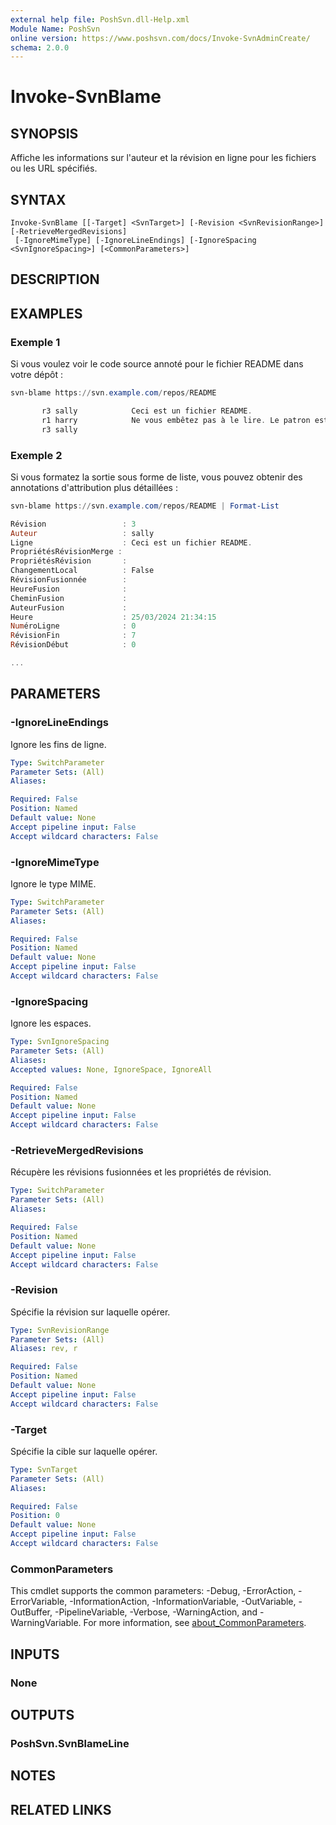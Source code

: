 ```yaml
---
external help file: PoshSvn.dll-Help.xml
Module Name: PoshSvn
online version: https://www.poshsvn.com/docs/Invoke-SvnAdminCreate/
schema: 2.0.0
---
```


# Invoke-SvnBlame

## SYNOPSIS

Affiche les informations sur l'auteur et la révision en ligne pour les fichiers ou les URL spécifiés.

## SYNTAX

```
Invoke-SvnBlame [[-Target] <SvnTarget>] [-Revision <SvnRevisionRange>] [-RetrieveMergedRevisions]
 [-IgnoreMimeType] [-IgnoreLineEndings] [-IgnoreSpacing <SvnIgnoreSpacing>] [<CommonParameters>]
```

## DESCRIPTION

## EXAMPLES

### Exemple 1

Si vous voulez voir le code source annoté pour le fichier README dans votre dépôt :

```powershell
svn-blame https://svn.example.com/repos/README

       r3 sally            Ceci est un fichier README.
       r1 harry            Ne vous embêtez pas à le lire. Le patron est un crétin.
       r3 sally
```

### Exemple 2

Si vous formatez la sortie sous forme de liste, vous pouvez obtenir des annotations d'attribution plus détaillées :

```powershell
svn-blame https://svn.example.com/repos/README | Format-List

Révision                 : 3
Auteur                   : sally
Ligne                    : Ceci est un fichier README.
PropriétésRévisionMerge : 
PropriétésRévision       : 
ChangementLocal          : False
RévisionFusionnée        : 
HeureFusion              : 
CheminFusion             : 
AuteurFusion             : 
Heure                    : 25/03/2024 21:34:15
NuméroLigne              : 0
RévisionFin              : 7
RévisionDébut            : 0

...
```

## PARAMETERS

### -IgnoreLineEndings
Ignore les fins de ligne.

```yaml
Type: SwitchParameter
Parameter Sets: (All)
Aliases:

Required: False
Position: Named
Default value: None
Accept pipeline input: False
Accept wildcard characters: False
```

### -IgnoreMimeType
Ignore le type MIME.

```yaml
Type: SwitchParameter
Parameter Sets: (All)
Aliases:

Required: False
Position: Named
Default value: None
Accept pipeline input: False
Accept wildcard characters: False
```

### -IgnoreSpacing
Ignore les espaces.

```yaml
Type: SvnIgnoreSpacing
Parameter Sets: (All)
Aliases:
Accepted values: None, IgnoreSpace, IgnoreAll

Required: False
Position: Named
Default value: None
Accept pipeline input: False
Accept wildcard characters: False
```

### -RetrieveMergedRevisions
Récupère les révisions fusionnées et les propriétés de révision.

```yaml
Type: SwitchParameter
Parameter Sets: (All)
Aliases:

Required: False
Position: Named
Default value: None
Accept pipeline input: False
Accept wildcard characters: False
```

### -Revision
Spécifie la révision sur laquelle opérer.

```yaml
Type: SvnRevisionRange
Parameter Sets: (All)
Aliases: rev, r

Required: False
Position: Named
Default value: None
Accept pipeline input: False
Accept wildcard characters: False
```

### -Target
Spécifie la cible sur laquelle opérer.

```yaml
Type: SvnTarget
Parameter Sets: (All)
Aliases:

Required: False
Position: 0
Default value: None
Accept pipeline input: False
Accept wildcard characters: False
```

### CommonParameters
This cmdlet supports the common parameters: -Debug, -ErrorAction, -ErrorVariable, -InformationAction, -InformationVariable, -OutVariable, -OutBuffer, -PipelineVariable, -Verbose, -WarningAction, and -WarningVariable. For more information, see [about_CommonParameters](http://go.microsoft.com/fwlink/?LinkID=113216).

## INPUTS

### None

## OUTPUTS

### PoshSvn.SvnBlameLine

## NOTES

## RELATED LINKS
